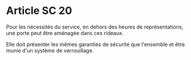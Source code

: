 # Article SC 20

Pour les nécessités du service, en dehors des heures de représentations, une porte peut être aménagée dans ces rideaux.

Elle doit présenter les mêmes garanties de sécurité que l'ensemble et être munie d'un système de verrouillage.
